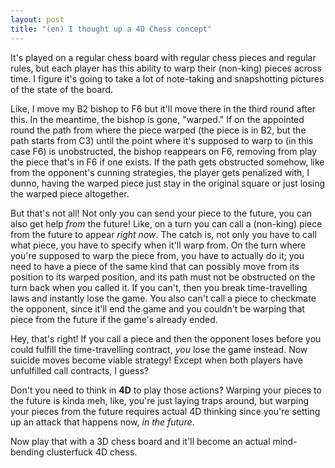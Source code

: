 ```yaml
---
layout: post
title: "(en) I thought up a 4D Chess concept"
---
```


It's played on a regular chess board with regular chess pieces and regular rules, but each player has this ability to warp their (non-king) pieces across time. I figure it's going to take a lot of note-taking and snapshotting pictures of the state of the board.

Like, I move my B2 bishop to F6 but it'll move there in the third round after this. In the meantime, the bishop is gone, "warped." If on the appointed round the path from where the piece warped (the piece is in B2, but the path starts from C3) until the point where it's supposed to warp to (in this case F6) is unobstructed, the bishop reappears on F6, removing from play the piece that's in F6 if one exists. If the path gets obstructed somehow, like from the opponent's cunning strategies, the player gets penalized with, I dunno, having the warped piece just stay in the original square or just losing the warped piece altogether.

But that's not all! Not only you can send your piece to the future, you can also get help *from* the future! Like, on a turn you can call a (non-king) piece from the future to appear *right now*. The catch is, not only you have to call what piece, you have to specify when it'll warp from. On the turn where you're supposed to warp the piece from, you have to actually do it; you need to have a piece of the same kind that can possibly move from its position to its warped position, and its path must not be obstructed on the turn back when you called it. If you can't, then you break time-travelling laws and instantly lose the game. You also can't call a piece to checkmate the opponent, since it'll end the game and you couldn't be warping that piece from the future if the game's already ended.

Hey, that's right! If you call a piece and then the opponent loses before you could fulfill the time-travelling contract, *you* lose the game instead. Now suicide moves become viable strategy! Except when both players have unfulfilled call contracts, I guess?

Don't you need to think in **4D** to play those actions? Warping your pieces to the future is kinda meh, like, you're just laying traps around, but warping your pieces from the future requires actual 4D thinking since you're setting up an attack that happens now, *in the future*.

Now play that with a 3D chess board and it'll become an actual mind-bending clusterfuck 4D chess.
